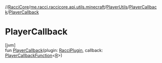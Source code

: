 //[RacciCore](../../../../index.md)/[me.racci.raccicore.api.utils.minecraft](../../index.md)/[PlayerUtils](../index.md)/[PlayerCallback](index.md)/[PlayerCallback](-player-callback.md)

# PlayerCallback

[jvm]\
fun [PlayerCallback](-player-callback.md)(plugin: [RacciPlugin](../../../me.racci.raccicore.api.plugin/-racci-plugin/index.md), callback: [PlayerCallbackFunction](../../index.md#38361665%2FClasslikes%2F-1216412040)&lt;[R](index.md)&gt;)
